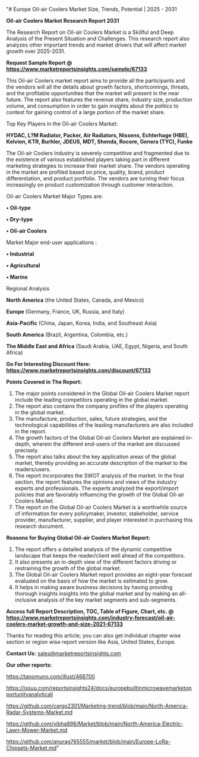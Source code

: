 "# Europe Oil-air Coolers Market Size, Trends, Potential | 2025 - 2031

<strong>Oil-air Coolers Market Research Report 2031</strong>

The Research Report on Oil-air Coolers Market is a Skillful and Deep Analysis of the Present Situation and Challenges. This research report also analyzes other important trends and market drivers that will affect market growth over 2025-2031.

<strong>Request Sample Report @ <a href=https://www.marketreportsinsights.com/sample/67133>https://www.marketreportsinsights.com/sample/67133</a></strong>

This Oil-air Coolers market report aims to provide all the participants and the vendors will all the details about growth factors, shortcomings, threats, and the profitable opportunities that the market will present in the near future. The report also features the revenue share, industry size, production volume, and consumption in order to gain insights about the politics to contest for gaining control of a large portion of the market share.

Top Key Players in the Oil-air Coolers Market:

<strong>HYDAC, L?M Radiator, Packer, Air Radiators, Nissens, Echterhage (HBE), Kelvion, KTR, Burhler, JDEUS, MDT, Shenda, Rocore, Genera (TYC), Funke</strong>

The Oil-air Coolers Industry is severely competitive and fragmented due to the existence of various established players taking part in different marketing strategies to increase their market share. The vendors operating in the market are profiled based on price, quality, brand, product differentiation, and product portfolio. The vendors are turning their focus increasingly on product customization through customer interaction.

Oil-air Coolers Market Major Types are:

<strong>• Oil-type

• Dry-type

• Oil-air Coolers</strong>

Market Major end-user applications :

<strong>• Industrial

• Agricultural

• Marine</strong>

Regional Analysis

</u><strong><b>North America</b></strong> (the United States, Canada, and Mexico)

<strong><b>Europe </b></strong>(Germany, France, UK, Russia, and Italy)

<strong><b>Asia-Pacific</b></strong> (China, Japan, Korea, India, and Southeast Asia)

<strong><b>South America</b></strong> (Brazil, Argentina, Colombia, etc.)

<strong><b>The Middle East and Africa</b></strong> (Saudi Arabia, UAE, Egypt, Nigeria, and South Africa)

<strong>Go For Interesting Discount Here: <a href=https://www.marketreportsinsights.com/discount/67133>https://www.marketreportsinsights.com/discount/67133</a></strong>

<strong>Points Covered in The Report:</strong>
<ol>
  <li>The major points considered in the Global Oil-air Coolers Market report include the leading competitors operating in the global market.</li>
  <li>The report also contains the company profiles of the players operating in the global market.</li>
  <li>The manufacture, production, sales, future strategies, and the technological capabilities of the leading manufacturers are also included in the report.</li>
  <li>The growth factors of the Global Oil-air Coolers Market are explained in-depth, wherein the different end-users of the market are discussed precisely.</li>
  <li>The report also talks about the key application areas of the global market, thereby providing an accurate description of the market to the readers/users.</li>
  <li>The report incorporates the SWOT analysis of the market. In the final section, the report features the opinions and views of the industry experts and professionals. The experts analyzed the export/import policies that are favorably influencing the growth of the Global Oil-air Coolers Market.</li>
  <li>The report on the Global Oil-air Coolers Market is a worthwhile source of information for every policymaker, investor, stakeholder, service provider, manufacturer, supplier, and player interested in purchasing this research document.</li>
</ol>
<strong>Reasons for Buying Global Oil-air Coolers Market Report:</strong>

<ol>
  <li>The report offers a detailed analysis of the dynamic competitive landscape that keeps the reader/client well ahead of the competitors.</li>
  <li>It also presents an in-depth view of the different factors driving or restraining the growth of the global market.</li>
  <li>The Global Oil-air Coolers Market report provides an eight-year forecast evaluated on the basis of how the market is estimated to grow.</li>
  <li>It helps in making aware business decisions by having providing thorough insights insights into the global market and by making an all-inclusive analysis of the key market segments and sub-segments.</li>
</ol>
<strong>Access full Report Description, TOC, Table of Figure, Chart, etc. @ <a href=https://www.marketreportsinsights.com/industry-forecast/oil-air-coolers-market-growth-and-size-2021-67133>https://www.marketreportsinsights.com/industry-forecast/oil-air-coolers-market-growth-and-size-2021-67133</a></strong>


Thanks for reading this article; you can also get individual chapter wise section or region wise report version like Asia, United States, Europe.

<strong>Contact Us:</strong>
sales@marketreportsinsights.com

<strong>Our other reports:</strong>

<a href=https://tanomuno.com/illust/468700>https://tanomuno.com/illust/468700</a>

<a href=https://issuu.com/reportsinsights24/docs/europebuiltinmicrowavemarketopportunityanalyticali>https://issuu.com/reportsinsights24/docs/europebuiltinmicrowavemarketopportunityanalyticali</a>

<a href=https://github.com/cargo2301/Marketing-trend/blob/main/North-America-Radar-Systems-Market.md>https://github.com/cargo2301/Marketing-trend/blob/main/North-America-Radar-Systems-Market.md</a>

<a href=https://github.com/vibha898/Market/blob/main/North-America-Electric-Lawn-Mower-Market.md>https://github.com/vibha898/Market/blob/main/North-America-Electric-Lawn-Mower-Market.md</a>

<a href=https://github.com/anurag765555/market/blob/main/Europe-LoRa-Chipsets-Market.md>https://github.com/anurag765555/market/blob/main/Europe-LoRa-Chipsets-Market.md</a>"
